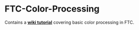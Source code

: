 # FTC-Color-Processing
Contains a [**wiki tutorial**](https://github.com/WestsideRobotics/FTC-Color-Processing/wiki) covering basic color processing in FTC.
